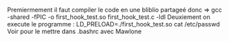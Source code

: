 Premiermement il faut compiler le code en une bliblio partageé donc =>  gcc -shared -fPIC -o first_hook_test.so first_hook_test.c -ldl
Deuxiement on execute le programme : LD_PRELOAD=./first_hook_test.so cat /etc/passwd
Voir pour le mettre dans .bashrc avec Mawlone